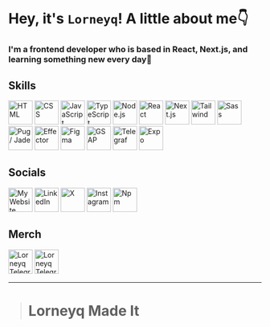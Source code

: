 # Hey, it's `Lorneyq`! A little about me👇

### I'm a frontend developer who is based in React, Next.js, and learning something new every day💅

## Skills
<div style={{display: flex}}>
<img src='https://api-lorneyq.online/media/projects/stack-icons/html.svg' alt='HTML' title='HTML' width='48px' height='48px'>
<img src='https://api-lorneyq.online/media/projects/stack-icons/css.svg' alt='CSS' title='CSS' width='48px' height='48px'>
<img src='https://api-lorneyq.online/media/projects/stack-icons/javascript.svg' alt='JavaScript' title='JavaScript' width='48px' height='48px'>
<img src='https://api-lorneyq.online/media/projects/stack-icons/typescript.svg' alt='TypeScript' title='TypeScript' width='48px' height='48px'>
<img src='https://api-lorneyq.online/media/projects/stack-icons/node.js.svg' alt='Node.js' title='Node.js' width='48px' height='48px'>
<img src='https://api-lorneyq.online/media/projects/stack-icons/react.svg' alt='React' title='React' width='48px' height='48px'>
<img src='https://api-lorneyq.online/media/projects/stack-icons/next.js.svg' alt='Next.js' title='Next.js' width='48px' height='48px'>
<img src='https://api-lorneyq.online/media/projects/stack-icons/tailwind.svg' alt='Tailwind' title='Tailwind' width='48px' height='48px'>
<img src='https://api-lorneyq.online/media/projects/stack-icons/sass.svg' alt='Sass' title='Sass' width='48px' height='48px'>
<img src='https://api-lorneyq.online/media/projects/stack-icons/pug.svg' alt='Pug / Jade' title='Pug / Jade' width='48px' height='48px'>
<img src='https://api-lorneyq.online/media/projects/stack-icons/effector.svg' alt='Effector' title='Effector' width='48px' height='48px'>
<img src='https://api-lorneyq.online/media/projects/stack-icons/figma.svg' alt='Figma' title='Figma' width='48px' height='48px'>
<img src='https://api-lorneyq.online/media/projects/stack-icons/gsap.svg' alt='GSAP' title='GSAP' width='48px' height='48px'>
<img src='https://api-lorneyq.online/media/projects/stack-icons/telegraf.svg' alt='Telegraf' title='Telegraf' width='48px' height='48px'>
<img src='https://api-lorneyq.online/media/projects/stack-icons/expo.svg' alt='Expo' title='Expo' width='48px' height='48px'>
</div>

## Socials

<a href='https://lorneyq.dev' title='My Website' target='_blank'><img src='https://lorneyq.vercel.app/_next/static/media/favicon.a8ab575f.ico' alt='My Website' width='48px' height='48px'></a>
<a href='https://www.linkedin.com/in/lorneyq' title='LinkedIn' target='_blank'><img src='https://skillicons.dev/icons?i=linkedin' alt='LinkedIn' width='48px' height='48px'></a>
<a href='https://www.x.com/lorneyqq' title='X' target='_blank'><img src='https://seeklogo.com/images/T/twitter-x-logo-101C7D2420-seeklogo.com.png?v=638258862800000000' alt='X' width='48px' height='48px'></a>
<a href='https://www.instagram.com/lorneyq' title='Instagram' target='_blank'><img src='https://skillicons.dev/icons?i=instagram' alt='Instagram' width='48px' height='48px'></a>
<a href='https://www.npmjs.com/~lorneyq' title='My libraries' target='_blank'><img src='https://authy.com/wp-content/uploads/npm-logo.png' alt='Npm' width='48px' height='48px'></a>

## Merch

<a href='https://t.me/addstickers/LorneyqMadeItStickers' title='Lorneyq Telegram Sticker Pack🌐' target='_blank'><img src='https://i.pinimg.com/564x/bc/7a/bc/bc7abc5ad2950eb9d6b3cdc66ba9de14.jpg' alt='Lorneyq Telegram Sticker Pack🌐' width='48px' height='48px'></a>
<a href='https://t.me/addemoji/LorneyqMadeIt' title='Lorneyq Telegram Emoji Pack📲' target='_blank'><img src='https://encrypted-tbn0.gstatic.com/images?q=tbn:ANd9GcSMK8eX3C_0AyhaY0ibw7i2qfSLwwsp2DoiB1NYkQzV23ZY79DzSk7MiJFPM_JQ6RHpEWI&usqp=CAU' alt='Lorneyq Telegram Emoji Pack📲' width='48px' height='48px'></a>
___
> # Lorneyq Made It
